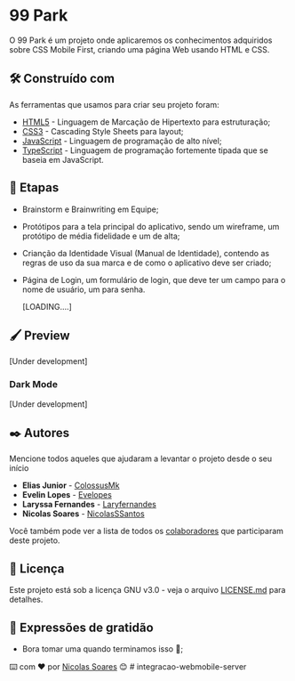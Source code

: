 # 99 Park

O 99 Park é um projeto onde aplicaremos os conhecimentos adquiridos sobre CSS Mobile First, criando uma página Web usando HTML e CSS.

## 🛠️ Construído com

As ferramentas que usamos para criar seu projeto foram:

- [HTML5](https://www.w3schools.com/html/) - Linguagem de Marcação de Hipertexto para estruturação;
- [CSS3](https://www.w3schools.com/css/) - Cascading Style Sheets para layout;
- [JavaScript](https://www.javascript.com/) - Linguagem de programação de alto nível;
- [TypeScript](https://www.typescriptlang.org/) - Linguagem de programação fortemente tipada que se baseia em JavaScript.

## 🏓 Etapas

- Brainstorm e Brainwriting em Equipe;

- Protótipos para a tela principal do aplicativo, sendo um wireframe, um protótipo de média fidelidade e um de alta;

- Crianção da Identidade Visual (Manual de Identidade), contendo as regras de uso da sua marca e de como o aplicativo deve ser criado;

- Página de Login, um formulário de login, que deve ter um campo para o nome de usuário, um para senha.

  

  [LOADING....]

  

## :paintbrush: Preview

[Under development]

### Dark Mode

[Under development]

## ✒️ Autores

Mencione todos aqueles que ajudaram a levantar o projeto desde o seu início

- **Elias Junior** - [ColossusMk](https://github.com/ColossusMk)
- **Evelin Lopes** - [Evelopes](https://github.com/evelopes)
- **Laryssa Fernandes** - [Laryfernandes](https://github.com/Laryfernandes)
- **Nicolas Soares** - [NicolasSSantos](https://github.com/NicolasSSantos?tab=following)

Você também pode ver a lista de todos os [colaboradores](https://github.com/evelopes/99Park/graphs/contributors) que participaram deste projeto.

## 📄 Licença

Este projeto está sob a licença GNU v3.0 - veja o arquivo [LICENSE.md](https://github.com/usuario/projeto/licenca) para detalhes.

## 🎁 Expressões de gratidão

- Bora tomar uma quando terminamos isso 🍺;

⌨️ com ❤️ por [Nicolas Soares](https://github.com/NicolasSSantos) 😊
#   i n t e g r a c a o - w e b m o b i l e - s e r v e r  
 